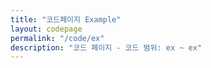 ```yaml
---
title: "코드페이지 Example"
layout: codepage
permalink: "/code/ex"
description: "코드 페이지 - 코드 범위: ex ~ ex"
---
```


<style>
#tofu{
    mask: url(/assets/img/tofu.svg) no-repeat center;
    -webkit-mask: url(/assets/img/tofu.svg) no-repeat center;
}
</style>

<div class="code" id="tofu"></div>
<div class="code" id="tofu"></div>
<div class="code" id="tofu"></div>
<div class="code" id="tofu"></div>
<div class="code" id="tofu"></div>
<div class="code" id="tofu"></div>
<div class="code" id="tofu"></div>
